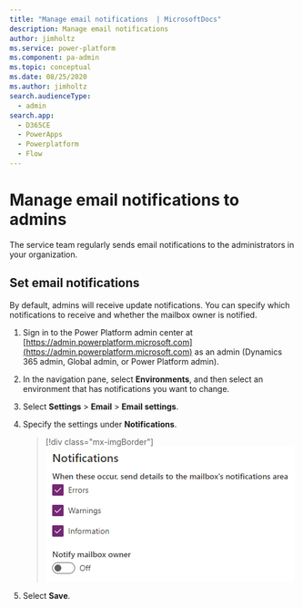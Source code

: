 ```yaml
---
title: "Manage email notifications  | MicrosoftDocs"
description: Manage email notifications
author: jimholtz
ms.service: power-platform
ms.component: pa-admin
ms.topic: conceptual
ms.date: 08/25/2020
ms.author: jimholtz
search.audienceType: 
  - admin
search.app:
  - D365CE
  - PowerApps
  - Powerplatform
  - Flow
---
```

# Manage email notifications to admins 

The service team regularly sends email notifications to the administrators in your  organization. 

<!-- Now, with a simple approach of mailbox rules, you have complete control over who should receive these email communications. As an administrator, you can set up mailbox rules to automatically redirect email communications from model-driven apps in Dynamics 365, (crmoln@microsoft.com) to additional recipients that you choose. For example, you can add to the list of recipients:  
  
- People outside of your organization, such as your partners.  
  
- People inside and outside of your company.  
  
  All redirected emails retain the original sender context, such as model-driven apps in Dynamics 365 (crmoln@microsoft.com).  
  
  You can automatically redirect the email notifications in [!INCLUDE[pn_ms_Exchange_Server_2010_short](../includes/pn-ms-exchange-server-2010-short.md)] or later versions. You can also set up automatic email redirection in the following deployments:  
  
- [!INCLUDE[pn_Exchange_Server_full](../includes/pn-exchange-server-full.md)] on-premises deployment  
  
- [!INCLUDE[pn_Office_365](../includes/pn-office-365.md)] – [!INCLUDE[pn_Exchange_Online](../includes/pn-exchange-online.md)] service  
  
- Hybrid deployment: [!INCLUDE[pn_Exchange_Server_short](../includes/pn-exchange-server-short.md)] on-premises and [!INCLUDE[pn_Office_365](../includes/pn-office-365.md)] subscription with [!INCLUDE[pn_Exchange_Online](../includes/pn-exchange-online.md)]  
  
- Email deployments other than [!INCLUDE[pn_Exchange](../includes/pn-exchange.md)]  
  
  If you have been added as an additional recipient, and you want to stop receiving email notifications, please contact your admin. If you’re not sure who your  admin is, see: [Find your administrator or support person](https://docs.microsoft.com/powerapps/user/find-admin).  
  
  For more information, download the white paper: [Create your Mailbox rule](https://download.microsoft.com/download/D/1/A/D1A64A1D-FD55-43E4-AD71-9D32D16E5F9E/Create%20your%20Mailbox%20rule.docx)  
-->

## Set email notifications
 By default, admins will receive update notifications. You can specify which notifications to receive and whether the mailbox owner is notified.
  
1. Sign in to the Power Platform admin center at [https://admin.powerplatform.microsoft.com](https://admin.powerplatform.microsoft.com) as an admin (Dynamics 365 admin, Global admin, or Power Platform admin).

2. In the navigation pane, select **Environments**, and then select an environment that has notifications you want to change.
  
3. Select **Settings** > **Email** > **Email settings**.

4. Specify the settings under **Notifications**.  

   > [!div class="mx-imgBorder"] 
   > ![Email notifications](media/email-notifications.png "Email notifications")
  
5. Select **Save**.
  

